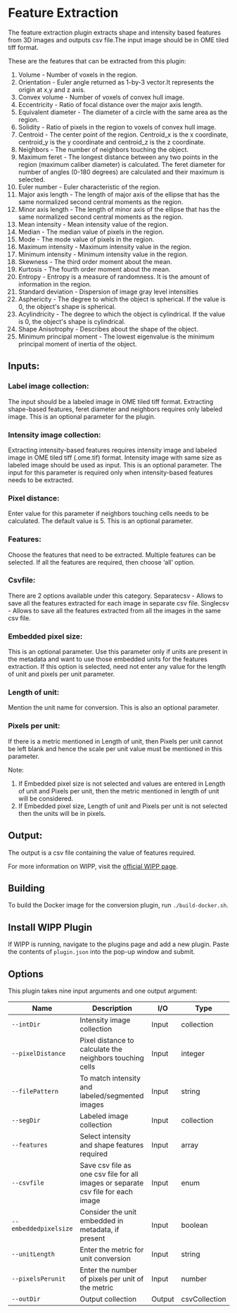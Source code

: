 ﻿# Feature Extraction

The feature extraction plugin extracts shape and intensity based features from 3D images and outputs csv file.The input image should be in OME tiled tiff format.

These are the features that can be extracted from this plugin:
   1. Volume - 
         Number of voxels in the region.
   3. Orientation - 
         Euler angle returned as 1-by-3 vector.It represents the origin at x,y and z axis.
   4. Convex volume - 
         Number of voxels of convex hull image.
   5. Eccentricity - 
         Ratio of focal distance over the major axis length.
   6. Equivalent diameter - 
         The diameter of a circle with the same area as the region.
   7. Solidity - 
         Ratio of pixels in the region to voxels of convex hull image.
   8. Centroid - 
         The center point of the region. Centroid_x is the x coordinate, centroid_y is the y coordinate and centroid_z is the z coordinate.
   9. Neighbors - 
         The number of neighbors touching the object.
   10. Maximum feret - 
         The longest distance between any two points in the region (maximum caliber diameter) is calculated. The feret diameter for number of angles (0-180 degrees) are calculated and their maximum is selected.
   11. Euler number - 
         Euler characteristic of the region.
   12. Major axis length - 
         The length of major axis of the ellipse that has the same normalized second central moments as the region.
   13. Minor axis length - 
         The length of minor axis of the ellipse that has the same normalized second central moments as the region.
   14. Mean intensity - 
         Mean intensity value of the region.
   15. Median - 
         The median value of pixels in the region.
   16. Mode - 
         The mode value of pixels in the region.
   17. Maximum intensity - 
         Maximum intensity value in the region.
   18. Minimum intensity - 
         Minimum intensity value in the region.
   19. Skewness - 
         The third order moment about the mean.
   20. Kurtosis - 
         The fourth order moment about the mean.
   21. Entropy - 
         Entropy is a measure of randomness. It is the amount of information in the region.
   22. Standard deviation - 
         Dispersion of image gray level intensities
   23. Asphericity -
	The degree to which the object is spherical. If the value is 0, the object's shape is spherical.
   24. Acylindricity - 
	The degree to which the object is cylindrical. If the value is 0, the object's shape is cylindrical.
   25. Shape Anisotrophy - 
	Describes about the shape of the object.
   26. Minimum principal moment - 
	The lowest eigenvalue is the minimum principal moment of inertia of the object.

## Inputs:
### Label image collection:
The input should be a labeled image in OME tiled tiff format. Extracting shape-based features, feret diameter and neighbors requires only labeled image. This is an optional parameter for the plugin.

### Intensity image collection:
Extracting intensity-based features requires intensity image and labeled image in OME tiled tiff (.ome.tif)  format. Intensity image with same size as labeled image should be used as input. This is an optional parameter. The input for this parameter is required only when intensity-based features needs to be extracted.

### Pixel distance:
Enter value for this parameter if neighbors touching cells needs to be calculated. The default value is 5. This is an optional parameter. 

### Features:
Choose the features that need to be extracted. Multiple features can be selected. If all the features are required, then choose ‘all’ option.

### Csvfile:
There are 2 options available under this category.
Separatecsv - Allows to save all the features extracted for each image in separate csv file. 
Singlecsv - Allows to save all the features extracted from all the images in the same csv file.

### Embedded pixel size:
This is an optional parameter. Use this parameter only if units are present in the metadata and want to use those embedded units for the features extraction. If this option is selected, need not enter any value for the length of unit and pixels per unit parameter.

### Length of unit:
Mention the unit name for conversion. This is also an optional parameter. 

### Pixels per unit:
If there is a metric mentioned in Length of unit, then Pixels per unit cannot be left blank and hence the scale per unit value must be mentioned in this parameter. 

Note:
1.	If Embedded pixel size is not selected and values are entered in Length of unit and Pixels per unit, then the metric mentioned in length of unit will be considered.
2.	If Embedded pixel size, Length of unit and Pixels per unit is not selected then the units will be in pixels.

## Output:
   The output is a csv file containing the value of features required.

For more information on WIPP, visit the [official WIPP page](https://isg.nist.gov/deepzoomweb/software/wipp).

## Building

To build the Docker image for the conversion plugin, run
`./build-docker.sh`.

## Install WIPP Plugin

If WIPP is running, navigate to the plugins page and add a new plugin. Paste the contents of `plugin.json` into the pop-up window and submit.

## Options

This plugin takes nine input arguments and one output argument:


| Name                   | Description             | I/O    | Type   |
|------------------------|-------------------------|--------|--------|
| `--intDir` | Intensity image collection| Input | collection |
| `--pixelDistance` | Pixel distance to calculate the neighbors touching cells | Input | integer |
| `--filePattern` | To match intensity and labeled/segmented images | Input | string |
| `--segDir` | Labeled image collection | Input | collection |
| `--features` | Select intensity and shape features required | Input | array |
| `--csvfile` | Save csv file as one csv file for all images or separate csv file for each image | Input | enum |
| `--embeddedpixelsize` | Consider the unit embedded in metadata, if present| Input | boolean |
| `--unitLength` | Enter the metric for unit conversion | Input | string |
| `--pixelsPerunit` | Enter the number of pixels per unit of the metric | Input | number |
| `--outDir` | Output collection | Output | csvCollection |


